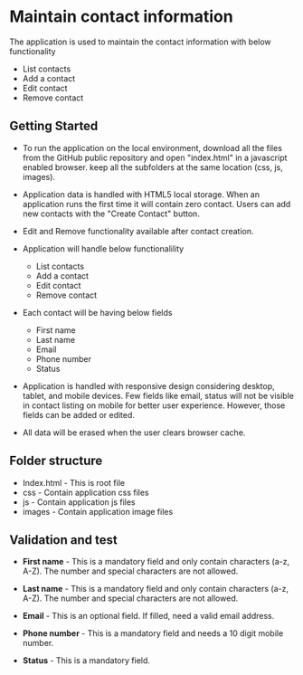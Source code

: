 # Maintain contact information

The application is used to maintain the contact information with below functionality
 - List contacts
 - Add a contact
 - Edit contact
 - Remove contact

 
## Getting Started

* To run the application on the local environment, download all the files from the GitHub public repository and open "index.html" in a javascript enabled browser. keep all the subfolders at the same location (css, js, images).

* Application data is handled with HTML5 local storage. When an application runs the first time it will contain zero contact. Users can add new contacts with the "Create Contact" button.

* Edit and Remove functionality available after contact creation.

* Application will handle below functionalility
   - List contacts
   - Add a contact
   - Edit contact
   - Remove contact

* Each contact will be having below fields
   - First name
   - Last name
   - Email
   - Phone number
   - Status
 
* Application is handled with responsive design considering desktop, tablet, and mobile devices. Few fields like email, status will not be visible in contact listing on mobile for better user experience. However, those fields can be added or edited.

* All data will be erased when the user clears browser cache.


## Folder structure

  * Index.html - This is root file
  * css - Contain application css files
  * js - Contain application js files
  * images - Contain application image files


## Validation and test

* **First name** - This is a mandatory field and only contain characters (a-z, A-Z). The number and special characters are not allowed.

* **Last name** - This is a mandatory field and only contain characters (a-z, A-Z). The number and special characters are not allowed.

* **Email** - This is an optional field. If filled, need a valid email address.

*  **Phone number** - This is a mandatory field and needs a 10 digit mobile number.

* **Status** - This is a mandatory field.
